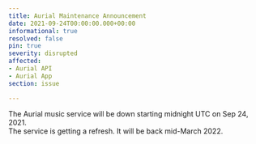 ```yaml
---
title: Aurial Maintenance Announcement
date: 2021-09-24T00:00:00.000+00:00
informational: true
resolved: false
pin: true
severity: disrupted
affected:
- Aurial API
- Aurial App
section: issue

---
```

The Aurial music service will be down starting midnight UTC on Sep 24, 2021.  
The service is getting a refresh. It will be back mid-March 2022.